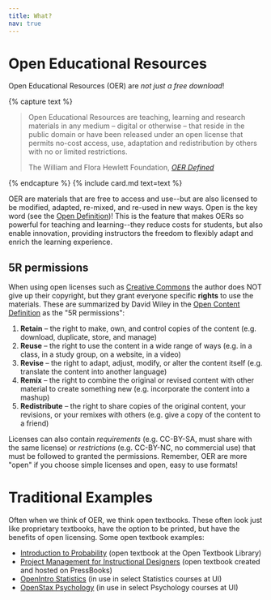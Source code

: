 ```yaml
---
title: What?
nav: true
--- 
```


# Open Educational Resources

Open Educational Resources (OER) are *not just a free download*!

{% capture text %}<blockquote class="blockquote">
<p>Open Educational Resources are teaching, learning and research materials in any medium – digital or otherwise – that reside in the public domain or have been released under an open license that permits no-cost access, use, adaptation and redistribution by others with no or limited restrictions.</p>
<div class="blockquote-footer text-right">The William and Flora Hewlett Foundation, <cite title="Source Title"><a href="https://hewlett.org/strategy/open-educational-resources/" target="_blank">OER Defined</a></cite></div>
</blockquote>{% endcapture %}
{% include card.md text=text %}

OER are materials that are free to access and use--but are also licensed to be modified, adapted, re-mixed, and re-used in new ways. 
<span class="fas fa-lock-open"></span> Open is the key word (see the [Open Definition](https://opendefinition.org/))!
This is the feature that makes OERs so powerful for teaching and learning--they reduce costs for students, but also enable innovation, providing instructors the freedom to flexibly adapt and enrich the learning experience.

## 5R permissions

When using open licenses such as [Creative Commons](https://creativecommons.org/) the author does NOT give up their copyright, but they grant everyone specific **rights** to use the materials.
These are summarized by David Wiley in the [Open Content Definition](http://opencontent.org/definition/) as the "5R permissions":

1. **Retain** – the right to make, own, and control copies of the content (e.g. download, duplicate, store, and manage)
2. **Reuse** – the right to use the content in a wide range of ways (e.g. in a class, in a study group, on a website, in a video)
3. **Revise** – the right to adapt, adjust, modify, or alter the content itself (e.g. translate the content into another language)
4. **Remix** – the right to combine the original or revised content with other material to create something new (e.g. incorporate the content into a mashup)
5. **Redistribute** – the right to share copies of the original content, your revisions, or your remixes with others (e.g. give a copy of the content to a friend)

Licenses can also contain *requirements* (e.g. CC-BY-SA, must share with the same license) or *restrictions* (e.g. CC-BY-NC, no commercial use) that must be followed to granted the permissions.
Remember, OER are more "open" if you choose simple licenses and open, easy to use formats!

# Traditional Examples

Often when we think of OER, we think open textbooks.
These often look just like proprietary textbooks, have the option to be printed, but have the benefits of open licensing.
Some open textbook examples:

- [Introduction to Probability](https://open.umn.edu/opentextbooks/textbooks/21)  (open textbook at the Open Textbook Library)
- [Project Management for Instructional Designers](https://pm4id.pressbooks.com/) (open textbook created and hosted on PressBooks)
- [OpenIntro Statistics](https://www.openintro.org/stat/textbook.php?stat_book=os) (in use in select Statistics courses at UI)
- [OpenStax Psychology](https://openstax.org/details/books/psychology) (in use in select Psychology courses at UI)
